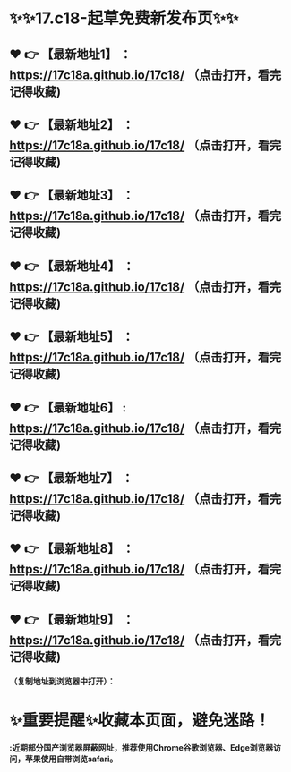 
# :sparkles::sparkles:17.c18-起草免费新发布页:sparkles::sparkles:

 :heart: :point_right: 【最新地址1】 ：https://17c18a.github.io/17c18/  （点击打开，看完记得收藏)
 ------
 :heart: :point_right: 【最新地址2】 ：https://17c18a.github.io/17c18/   （点击打开，看完记得收藏)
 ------
 :heart: :point_right: 【最新地址3】 ：https://17c18a.github.io/17c18/    （点击打开，看完记得收藏)
 ------
 :heart: :point_right: 【最新地址4】 ：https://17c18a.github.io/17c18/   （点击打开，看完记得收藏)
 ------
 :heart: :point_right: 【最新地址5】 ：https://17c18a.github.io/17c18/    （点击打开，看完记得收藏)
 ------
 :heart: :point_right: 【最新地址6】 : https://17c18a.github.io/17c18/     （点击打开，看完记得收藏)
 ------
 :heart: :point_right: 【最新地址7】 ：https://17c18a.github.io/17c18/    （点击打开，看完记得收藏)
 ------
 :heart: :point_right: 【最新地址8】 ：https://17c18a.github.io/17c18/     （点击打开，看完记得收藏)
 ------
 :heart: :point_right: 【最新地址9】 ：https://17c18a.github.io/17c18/      （点击打开，看完记得收藏)
  ------

  
#### （复制地址到浏览器中打开）：
# :sparkles:重要提醒:sparkles:收藏本页面，避免迷路！
#### :近期部分国产浏览器屏蔽网址，推荐使用Chrome谷歌浏览器、Edge浏览器访问，苹果使用自带浏览safari。

